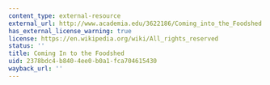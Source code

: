 ```yaml
---
content_type: external-resource
external_url: http://www.academia.edu/3622186/Coming_into_the_Foodshed
has_external_license_warning: true
license: https://en.wikipedia.org/wiki/All_rights_reserved
status: ''
title: Coming In to the Foodshed
uid: 2378bdc4-b840-4ee0-b0a1-fca704615430
wayback_url: ''
---
```

